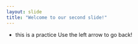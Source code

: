 ```yaml
---
layout: slide
title: "Welcome to our second slide!"
---
```

+ this is a practice
Use the left arrow to go back!
